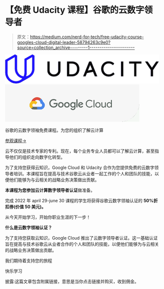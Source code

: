 # 【免费 Udacity 课程】谷歌的云数字领导者

> 原文：<https://medium.com/nerd-for-tech/free-udacity-course-googles-cloud-digital-leader-58794263c9e0?source=collection_archive---------1----------------------->

![](img/2a5a430e76d28873e7fd22b77a4495e9.png)![](img/a1c4ae8483a6c12621d89e4b135f4961.png)

谷歌的云数字领袖免费课程。为您的组织了解云计算

[参观课程→](https://imp.i115008.net/b3KL1P)

云不仅仅是技术专家的专利。现在，每个业务专业人员都可以了解云计算，甚至指导他们的组织走向数字化转型。

为了支持您获得云知识，Google Cloud 和 Udacity 合作为您提供免费的云数字领导者培训。本课程旨在提高与技术谷歌云从业者一起工作的个人和团队的技能，以便他们能够为与云相关的战略业务决策做出贡献。

**本课程为您参加云计算数字领导者认证**做准备。

完成 2022 年 apr‍il 2‍9-ju‍ne 3‍0 课程的学生将获得谷歌云数字领袖认证的 **50%折扣券(价值 50 美元)。**

从今天开始学习，开始你职业生涯的下一步！

**什么是云数字领袖认证？**

为了支持您获取云知识，Google Cloud 推出了云数字领导者认证。这一基础认证旨在提高与技术谷歌云从业者合作的个人和团队的技能，以便他们能够为与云相关的战略业务决策做出贡献。

我们期待着支持您的旅程

快乐学习

披露:这篇文章包含附属链接，意思是当你点击链接并购买，收到佣金。